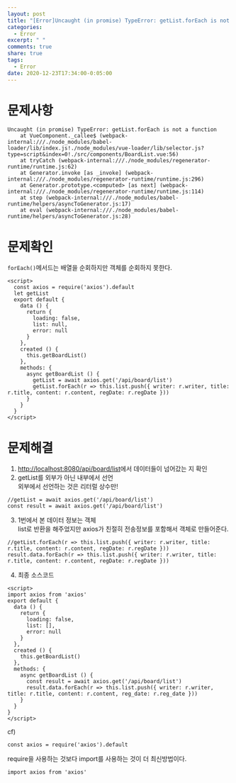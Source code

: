 ```yaml
---
layout: post
title: "[Error]Uncaught (in promise) TypeError: getList.forEach is not a function"
categories:
  - Error
excerpt: " "
comments: true
share: true
tags:
  - Error
date: 2020-12-23T17:34:00-0:05:00
---
```


# 문제사항

```
Uncaught (in promise) TypeError: getList.forEach is not a function
    at VueComponent._callee$ (webpack-internal:///./node_modules/babel-loader/lib/index.js!./node_modules/vue-loader/lib/selector.js?type=script&index=0!./src/components/BoardList.vue:56)
    at tryCatch (webpack-internal:///./node_modules/regenerator-runtime/runtime.js:62)
    at Generator.invoke [as _invoke] (webpack-internal:///./node_modules/regenerator-runtime/runtime.js:296)
    at Generator.prototype.<computed> [as next] (webpack-internal:///./node_modules/regenerator-runtime/runtime.js:114)
    at step (webpack-internal:///./node_modules/babel-runtime/helpers/asyncToGenerator.js:17)
    at eval (webpack-internal:///./node_modules/babel-runtime/helpers/asyncToGenerator.js:28)
```

# 문제확인

`forEach()`메서드는 배열을 순회하지만 객체를 순회하지 못한다.

```
<script>
  const axios = require('axios').default
  let getList
  export default {
    data () {
      return {
        loading: false,
        list: null,
        error: null
      }
    },
    created () {
      this.getBoardList()
    },
    methods: {
      async getBoardList () {
        getList = await axios.get('/api/board/list')
        getList.forEach(r => this.list.push({ writer: r.writer, title: r.title, content: r.content, regDate: r.regDate }))
      }
    }
  }
</script>
```

# 문제해결

1. <http://localhost:8080/api/board/list>에서 데이터들이 넘어갔는 지 확인
2. getList를 외부가 아닌 내부에서 선언<br>
   외부에서 선언하는 것은 리터럴 상수만!

```
//getList = await axios.get('/api/board/list')
const result = await axios.get('/api/board/list')
```

3. 1번에서 본 데이터 정보는 객체<br>
   list로 반환을 해주었지만 axios가 친절히 전송정보를 포함해서 객체로 만들어준다.

```
//getList.forEach(r => this.list.push({ writer: r.writer, title: r.title, content: r.content, regDate: r.regDate }))
result.data.forEach(r => this.list.push({ writer: r.writer, title: r.title, content: r.content, regDate: r.regDate }))
```

4. 최종 소스코드

```
<script>
import axios from 'axios'
export default {
  data () {
    return {
      loading: false,
      list: [],
      error: null
    }
  },
  created () {
    this.getBoardList()
  },
  methods: {
    async getBoardList () {
      const result = await axios.get('/api/board/list')
      result.data.forEach(r => this.list.push({ writer: r.writer, title: r.title, content: r.content, reg_date: r.reg_date }))
    }
  }
}
</script>
```

cf)

```
const axios = require('axios').default
```

require을 사용하는 것보다 import를 사용하는 것이 더 최신방법이다.

```
import axios from 'axios'
```
